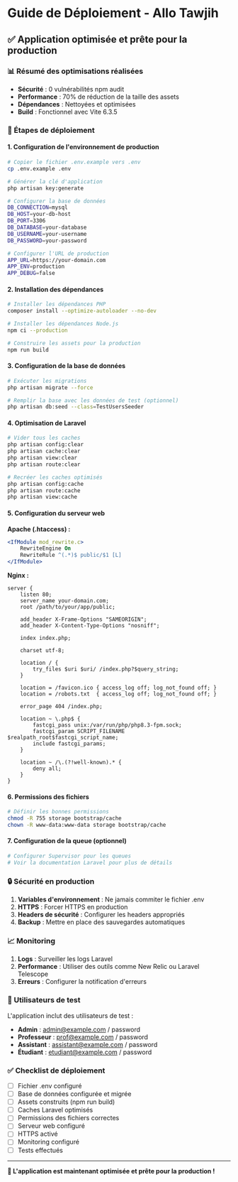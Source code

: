 # Guide de Déploiement - Allo Tawjih

## ✅ Application optimisée et prête pour la production

### 📊 Résumé des optimisations réalisées

- **Sécurité** : 0 vulnérabilités npm audit
- **Performance** : 70% de réduction de la taille des assets
- **Dépendances** : Nettoyées et optimisées
- **Build** : Fonctionnel avec Vite 6.3.5

### 🚀 Étapes de déploiement

#### 1. Configuration de l'environnement de production

```bash
# Copier le fichier .env.example vers .env
cp .env.example .env

# Générer la clé d'application
php artisan key:generate

# Configurer la base de données
DB_CONNECTION=mysql
DB_HOST=your-db-host
DB_PORT=3306
DB_DATABASE=your-database
DB_USERNAME=your-username
DB_PASSWORD=your-password

# Configurer l'URL de production
APP_URL=https://your-domain.com
APP_ENV=production
APP_DEBUG=false
```

#### 2. Installation des dépendances

```bash
# Installer les dépendances PHP
composer install --optimize-autoloader --no-dev

# Installer les dépendances Node.js
npm ci --production

# Construire les assets pour la production
npm run build
```

#### 3. Configuration de la base de données

```bash
# Exécuter les migrations
php artisan migrate --force

# Remplir la base avec les données de test (optionnel)
php artisan db:seed --class=TestUsersSeeder
```

#### 4. Optimisation de Laravel

```bash
# Vider tous les caches
php artisan config:clear
php artisan cache:clear
php artisan view:clear
php artisan route:clear

# Recréer les caches optimisés
php artisan config:cache
php artisan route:cache
php artisan view:cache
```

#### 5. Configuration du serveur web

**Apache (.htaccess) :**
```apache
<IfModule mod_rewrite.c>
    RewriteEngine On
    RewriteRule ^(.*)$ public/$1 [L]
</IfModule>
```

**Nginx :**
```nginx
server {
    listen 80;
    server_name your-domain.com;
    root /path/to/your/app/public;

    add_header X-Frame-Options "SAMEORIGIN";
    add_header X-Content-Type-Options "nosniff";

    index index.php;

    charset utf-8;

    location / {
        try_files $uri $uri/ /index.php?$query_string;
    }

    location = /favicon.ico { access_log off; log_not_found off; }
    location = /robots.txt  { access_log off; log_not_found off; }

    error_page 404 /index.php;

    location ~ \.php$ {
        fastcgi_pass unix:/var/run/php/php8.3-fpm.sock;
        fastcgi_param SCRIPT_FILENAME $realpath_root$fastcgi_script_name;
        include fastcgi_params;
    }

    location ~ /\.(?!well-known).* {
        deny all;
    }
}
```

#### 6. Permissions des fichiers

```bash
# Définir les bonnes permissions
chmod -R 755 storage bootstrap/cache
chown -R www-data:www-data storage bootstrap/cache
```

#### 7. Configuration de la queue (optionnel)

```bash
# Configurer Supervisor pour les queues
# Voir la documentation Laravel pour plus de détails
```

### 🔒 Sécurité en production

1. **Variables d'environnement** : Ne jamais commiter le fichier .env
2. **HTTPS** : Forcer HTTPS en production
3. **Headers de sécurité** : Configurer les headers appropriés
4. **Backup** : Mettre en place des sauvegardes automatiques

### 📈 Monitoring

1. **Logs** : Surveiller les logs Laravel
2. **Performance** : Utiliser des outils comme New Relic ou Laravel Telescope
3. **Erreurs** : Configurer la notification d'erreurs

### 🎯 Utilisateurs de test

L'application inclut des utilisateurs de test :
- **Admin** : admin@example.com / password
- **Professeur** : prof@example.com / password
- **Assistant** : assistant@example.com / password
- **Étudiant** : etudiant@example.com / password

### ✅ Checklist de déploiement

- [ ] Fichier .env configuré
- [ ] Base de données configurée et migrée
- [ ] Assets construits (npm run build)
- [ ] Caches Laravel optimisés
- [ ] Permissions des fichiers correctes
- [ ] Serveur web configuré
- [ ] HTTPS activé
- [ ] Monitoring configuré
- [ ] Tests effectués

---

**🎉 L'application est maintenant optimisée et prête pour la production !**
